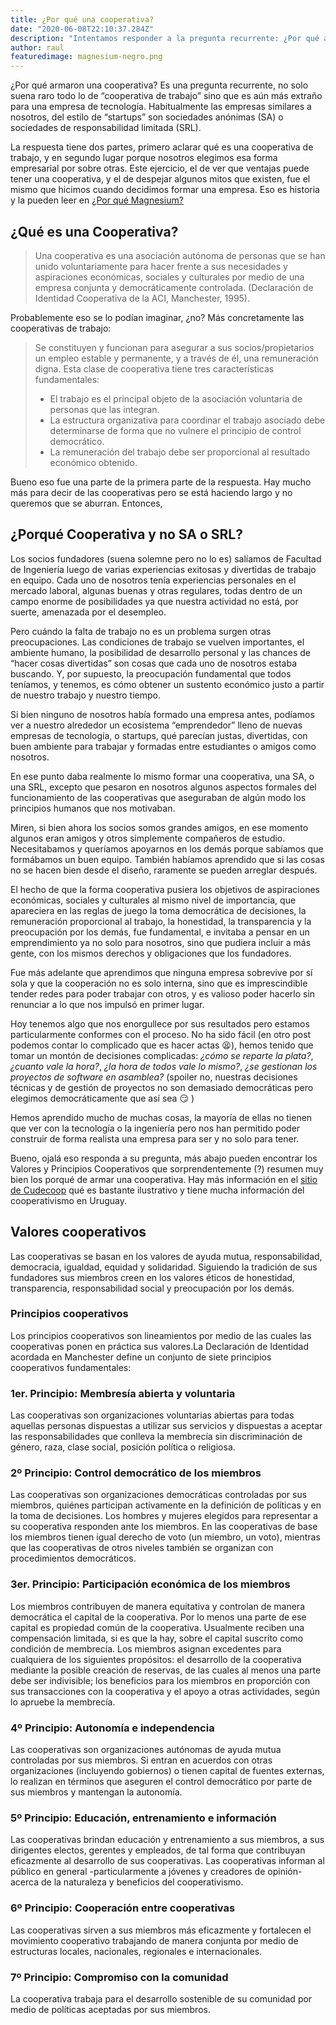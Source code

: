 ```yaml
---
title: ¿Por qué una cooperativa?
date: "2020-06-08T22:10:37.284Z"
description: "Intentamos responder a la pregunta recurrente: ¿Por qué armaron un cooperativa?"
author: raul
featuredimage: magnesium-negro.png
---
```


¿Por qué armaron una cooperativa? Es una pregunta recurrente, no solo suena raro todo lo de “cooperativa de trabajo” sino que es aún más extraño para una empresa de tecnología. Habitualmente las empresas similares a nosotros, del estilo de “startups” son sociedades anónimas (SA) o sociedades de responsabilidad limitada (SRL). 

La respuesta tiene dos partes, primero aclarar qué es una cooperativa de trabajo, y en segundo lugar porque nosotros elegimos esa forma empresarial por sobre otras. Este ejercicio, el de ver que ventajas puede tener una cooperativa, y el de despejar algunos mitos que existen, fue el mismo que hicimos cuando decidimos formar una empresa. Eso es historia y la pueden leer en  [¿Por qué Magnesium?](/#blog/por-que-magnesium) 

## ¿Qué es una Cooperativa?

> Una cooperativa es una asociación autónoma de personas que se han unido voluntariamente para hacer frente a sus necesidades y aspiraciones económicas, sociales y culturales por medio de una empresa conjunta y democráticamente controlada. (Declaración de Identidad Cooperativa de la ACI, Manchester, 1995).

Probablemente eso se lo podían imaginar, ¿no? 
Más concretamente las cooperativas de trabajo:

>Se constituyen y funcionan para asegurar a sus socios/propietarios un empleo estable y permanente, y a través de él, una remuneración digna. Esta clase de cooperativa tiene tres características fundamentales:
> * El trabajo es el principal objeto de la asociación voluntaria de personas que las integran.
> * La estructura organizativa para coordinar el trabajo asociado debe determinarse de forma que no vulnere el principio de control democrático.
>* La remuneración del trabajo debe ser proporcional al resultado económico obtenido.

Bueno eso fue una parte de la primera parte de la respuesta. Hay mucho más para decir de las cooperativas pero se está haciendo largo y no queremos que se aburran. Entonces, 

## ¿Porqué Cooperativa y no SA o SRL?

Los socios fundadores (suena solemne pero no lo es) salíamos de Facultad de Ingeniería luego de varias experiencias exitosas y divertidas de trabajo en equipo. Cada uno de nosotros tenía experiencias personales en el mercado laboral, algunas buenas y otras regulares, todas dentro de un campo enorme de posibilidades ya que nuestra actividad no está, por suerte, amenazada por el desempleo.

Pero cuándo la falta de trabajo no es un problema surgen otras preocupaciones. Las condiciones de trabajo se vuelven importantes, el ambiente humano, la posibilidad de desarrollo personal y las chances de “hacer cosas divertidas” son cosas que cada uno de nosotros estaba buscando. Y, por supuesto, la preocupación fundamental que todos teníamos, y tenemos, es cómo obtener un sustento económico justo a partir de nuestro trabajo y nuestro tiempo.

Si bien ninguno de nosotros había formado una empresa antes, podíamos ver a nuestro alrededor un ecosistema “emprendedor” lleno de nuevas empresas de tecnología, o startups, qué parecían justas, divertidas, con buen ambiente para trabajar y formadas entre estudiantes o amigos como nosotros.

En ese punto daba realmente lo mismo formar una cooperativa, una SA, o una SRL, excepto  que pesaron en nosotros algunos aspectos formales del funcionamiento de las cooperativas que aseguraban de algún modo los principios humanos que nos motivaban.

Miren, si bien ahora los socios somos grandes amigos, en ese momento algunos eran amigos y otros simplemente compañeros de estudio. Necesitabamos y queríamos apoyarnos en los demás porque sabíamos que formábamos un buen equipo. También habíamos aprendido que si las cosas no se hacen bien desde el diseño, raramente se pueden arreglar después.

El hecho de que la forma cooperativa pusiera los objetivos de aspiraciones económicas, sociales y culturales al mismo nivel de importancia, que apareciera en las reglas de juego la toma democrática de decisiones, la remuneración proporcional al trabajo, la honestidad, la transparencia y la preocupación por los demás, fue fundamental, e invitaba a pensar en un emprendimiento ya no solo para nosotros, sino que pudiera incluir a más gente, con los mismos derechos y obligaciones que los fundadores.


Fue más adelante que aprendimos que ninguna empresa sobrevive por sí sola y que la cooperación no es solo interna, sino que es imprescindible tender redes para poder trabajar con otros, y es valioso poder hacerlo  sin renunciar a lo que nos impulsó en primer lugar.

Hoy tenemos algo que nos enorgullece por sus resultados pero estamos particularmente conformes con el proceso. No ha sido fácil (en otro post podemos contar lo complicado que es hacer actas :tired_face:), hemos tenido que tomar un montón de decisiones complicadas: _¿cómo se reparte la plata?_, _¿cuanto vale la hora?_, _¿la hora de todos vale lo mismo?_, _¿se gestionan los proyectos de software en asamblea?_ (spoiler no, nuestras decisiones técnicas y de gestión de proyectos no son demasiado democráticas pero elegimos democráticamente que así sea :smirk: ) 

Hemos aprendido mucho de muchas cosas, la mayoría de ellas no tienen que ver con la tecnología o la ingeniería pero nos han permitido poder construir de forma realista una empresa para ser y no solo para tener.

Bueno, ojalá eso responda a su pregunta, más abajo pueden encontrar los Valores y Principios Cooperativos que sorprendentemente (?) resumen muy bien los porqué de armar una cooperativa. Hay más información en el [sitio de Cudecoop](http://www.cudecoop.coop/cudecoop/las-cooperativas-en-uruguay/) qué es bastante ilustrativo y tiene mucha información del cooperativismo en Uruguay.

## Valores cooperativos 
Las cooperativas se basan en los valores de ayuda mutua, responsabilidad, democracia, igualdad, equidad y solidaridad. Siguiendo la tradición de sus fundadores sus miembros creen en los valores éticos de honestidad, transparencia, responsabilidad social y preocupación por los demás.

### Principios cooperativos 
Los principios cooperativos son lineamientos por medio de las cuales las cooperativas ponen en práctica sus valores.La Declaración de Identidad acordada en Manchester define un conjunto de siete principios cooperativos fundamentales:

### 1er. Principio: Membresía abierta y voluntaria

Las cooperativas son organizaciones voluntarias abiertas para todas aquellas personas dispuestas a utilizar sus servicios y dispuestas a aceptar las responsabilidades que conlleva la membrecía sin discriminación de género, raza, clase social, posición política o religiosa.

### 2º Principio: Control democrático de los miembros

Las cooperativas son organizaciones democráticas controladas por sus miembros, quiénes participan activamente en la definición de políticas y en la toma de decisiones. Los hombres y mujeres elegidos para representar a su cooperativa responden ante los miembros. En las cooperativas de base los miembros tienen igual derecho de voto (un miembro, un voto), mientras que las cooperativas de otros niveles también se organizan con procedimientos democráticos.

### 3er. Principio: Participación económica de los miembros

Los miembros contribuyen de manera equitativa y controlan de manera democrática el capital de la cooperativa. Por lo menos una parte de ese capital es propiedad común de la cooperativa. Usualmente reciben una compensación limitada, si es que la hay, sobre el capital suscrito como condición de membrecía. Los miembros asignan excedentes para cualquiera de los siguientes propósitos: el desarrollo de la cooperativa mediante la posible creación de reservas, de las cuales al menos una parte debe ser indivisible; los beneficios para los miembros en proporción con sus transacciones con la cooperativa y el apoyo a otras actividades, según lo apruebe la membrecía.

### 4º Principio: Autonomía e independencia

Las cooperativas son organizaciones autónomas de ayuda mutua controladas por sus miembros. Si entran en acuerdos con otras organizaciones (incluyendo gobiernos) o tienen capital de fuentes externas, lo realizan en términos que aseguren el control democrático por parte de sus miembros y mantengan la autonomía.

### 5º Principio: Educación, entrenamiento e información

Las cooperativas brindan educación y entrenamiento a sus miembros, a sus dirigentes electos, gerentes y empleados, de tal forma que contribuyan eficazmente al desarrollo de sus cooperativas. Las cooperativas informan al público en general -particularmente a jóvenes y creadores de opinión- acerca de la naturaleza y beneficios del cooperativismo.

### 6º Principio: Cooperación entre cooperativas

Las cooperativas sirven a sus miembros más eficazmente y fortalecen el movimiento cooperativo trabajando de manera conjunta por medio de estructuras locales, nacionales, regionales e internacionales.

### 7º Principio: Compromiso con la comunidad

La cooperativa trabaja para el desarrollo sostenible de su comunidad por medio de políticas aceptadas por sus miembros.


